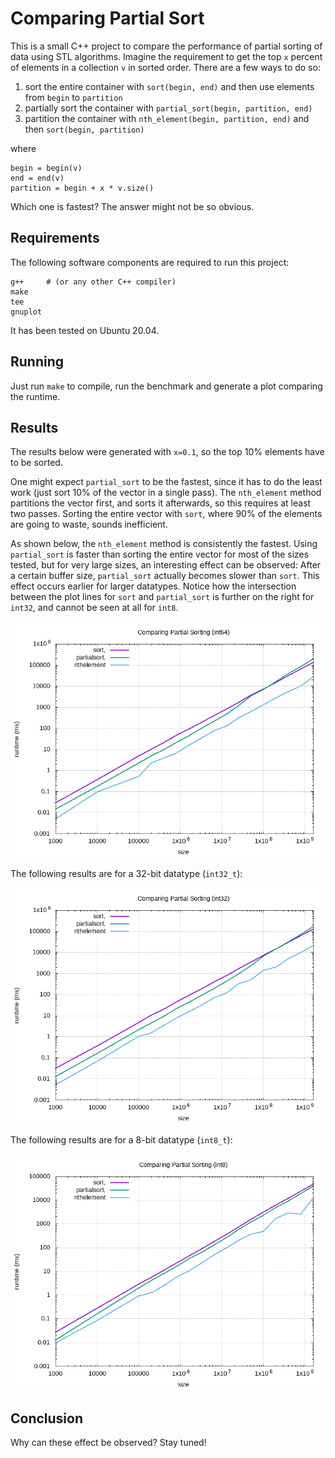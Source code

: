 # Comparing Partial Sort

This is a small C++ project to compare the performance of partial sorting of data using STL algorithms. Imagine the requirement to get the top `x` percent of elements in a collection `v` in sorted order. There are a few ways to do so:

1. sort the entire container with `sort(begin, end)` and then use elements from `begin` to `partition`
2. partially sort the container with `partial_sort(begin, partition, end)`
3. partition the container with `nth_element(begin, partition, end)` and then `sort(begin, partition)`

where

```
begin = begin(v)
end = end(v)
partition = begin + x * v.size()
```

Which one is fastest? The answer might not be so obvious.

## Requirements

The following software components are required to run this project:
```
g++     # (or any other C++ compiler)
make
tee
gnuplot
```

It has been tested on Ubuntu 20.04.

## Running

Just run `make` to compile, run the benchmark and generate a plot comparing the runtime.

## Results

The results below were generated with `x=0.1`, so the top 10% elements have to be sorted.

One might expect `partial_sort` to be the fastest, since it has to do the least work (just sort 10% of the vector in a single pass). The `nth_element` method
partitions the vector first, and sorts it afterwards, so this requires at least two passes. Sorting the entire vector with `sort`, where 90% of the elements are
going to waste, sounds inefficient.

As shown below, the `nth_element` method is consistently the fastest. Using `partial_sort` is faster than sorting the entire vector for most of the sizes
tested, but for very large sizes, an interesting effect can be observed: After a certain buffer size, `partial_sort` actually becomes slower than `sort`. This effect occurs earlier for larger datatypes. Notice how the intersection between the plot lines for `sort` and `partial_sort` is further on the right for `int32`, and cannot be seen at all for `int8`.

![int64](doc/plot_int64.png "int64")

The following results are for a 32-bit datatype (`int32_t`):

![int32](doc/plot_int32.png "int32")

The following results are for a 8-bit datatype (`int8_t`):

![int8](doc/plot_int8.png "int8")

## Conclusion

Why can these effect be observed? Stay tuned!
